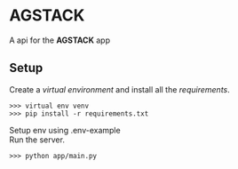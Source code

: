# AGSTACK

A api for the **AGSTACK** app

## Setup

Create a *virtual environment* and install all the *requirements*.

```
>>> virtual env venv
>>> pip install -r requirements.txt
```

Setup env using .env-example  
Run the server.  

```
>>> python app/main.py
```